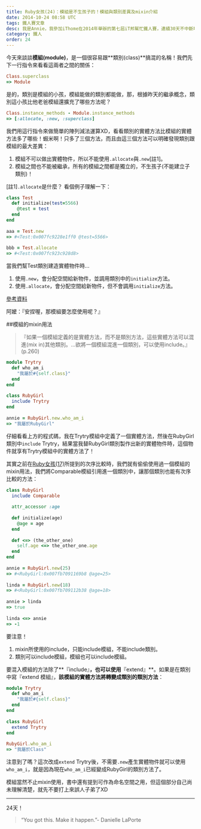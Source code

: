 ```yaml
---
title: Ruby女孩(24)：模組是不生孩子的！模組與類別差異及mixin介紹
date: 2014-10-24 08:58 UTC
tags: 鐵人賽文章
desc: 我是Annie，我參加iThome在2014年舉辦的第七屆iT邦幫忙鐵人賽，連續30天不中斷地記錄自己學習Ruby的歷程，這一系列30篇文章，推薦給跟我一樣初學Ruby約半年的朋友參考。
category: 鐵人
order: 24
---
```


今天來談談**模組(module)**，是一個很容易跟**類別(class)**搞混的名稱！我們先下一行指令來看看這兩者之間的關係：

~~~ruby
Class.superclass  
=> Module  
~~~

是的，類別是模組的小孩，模組能做的類別都能做，那，根據昨天的繼承概念，類別這小孩比他老爸模組還擴充了哪些方法呢？

~~~ruby
Class.instance_methods - Module.instance_methods  
=> [:allocate, :new, :superclass]  
~~~

我們用這行指令來做簡單的陣列減法運算XD，看看類別的實體方法比模組的實體方法多了哪些！蝦米啊！只多了三個方法，而且由這三個方法可以明確發現類別跟模組的最大差異：

1. 模組不可以做出實體物件，所以不能使用`.allocate`與`.new`[註1]。
2. 模組之間也不能被繼承，所有的模組之間都是獨立的，不生孩子(不能建立子類別)！

[註1]`.allocate`是什麼？
看個例子理解一下：

~~~ruby
class Test  
  def initialize(test=5566)  
    @test = test  
  end  
end  
  
aaa = Test.new  
=> #<Test:0x007fc9228e1ff0 @test=5566>  
  
bbb = Test.allocate  
=> #<Test:0x007fc923c928d8>  
~~~

當我們幫Test類別建造實體物件時...

1. 使用`.new`，會分配空間給新物件，並調用類別中的`initialize`方法。
2. 使用`.allocate`，會分配空間給新物件，但不會調用`initialize`方法。

[參考資料](http://apidock.com/ruby/Class/allocate)

阿嬤：『安捏喔，那模組要怎麼使用呢？』

##模組的mixin用法

>『如果一個模組定義的是實體方法，而不是類別方法，這些實體方法可以混進(mix in)其他類別。...欲將一個模組混進一個類別，可以使用include。』(p.260)

~~~ruby
module Trytry  
  def who_am_i  
    "我屬於#{self.class}"  
  end  
end  
  
class RubyGirl  
  include Trytry  
end  
  
annie = RubyGirl.new.who_am_i  
=> "我屬於RubyGirl"  
~~~

仔細看看上方的程式碼，我在Trytry模組中定義了一個實體方法，然後在RubyGirl類別中`include` Trytry，結果當我替RubyGirl類別製作出新的實體物件時，這個物件就享有Trytry模組中的實體方法了！

其實之前在[Ruby女孩(17)](/ironman/2014-10-17-ruby-girl-17-ruby-order-method.html)所提到的次序比較時，我們就有偷偷使用過一個模組的mixin用法，我們將Comparable模組引用進一個類別中，讓那個類別也能有次序比較的方法：

~~~ruby
class RubyGirl  
  include Comparable  
  
  attr_accessor :age  
  
  def initialize(age)  
    @age = age  
  end  
  
  def <=> (the_other_one)  
    self.age <=> the_other_one.age  
  end  
end  
  
annie = RubyGirl.new(25)  
=> #<RubyGirl:0x007fb7091169b8 @age=25>  
  
linda = RubyGirl.new(18)  
=> #<RubyGirl:0x007fb709112b38 @age=18>  
  
annie > linda  
=> true  
  
linda <=> annie  
=> -1  
~~~

要注意！

1. mixin所使用的include，只能include模組，不能include類別。
2. 類別可以include模組，模組也可以include模組。

要混入模組的方法除了**『include』**，也可以使用**『extend』**。如果是在類別中寫『extend 模組』，**該模組的實體方法將轉變成類別的類別方法**：

~~~ruby
module Trytry  
  def who_am_i  
    "我屬於#{self.class}"  
  end  
end  
  
class RubyGirl  
  extend Trytry  
end  
  
RubyGirl.who_am_i  
=> "我屬於Class"  
~~~

注意到了嗎？這次改成`extend` Trytry後，不需要`.new`產生實體物件就可以使用`who_am_i`，就是因為現在`who_am_i`已經變成RubyGirl的類別方法了。

模組當然不止mixin使用，書中還有提到可作為命名空間之用，但這個部分自己尚未理解清楚，就先不要打上來誤人子弟了XD

---

24天！

> “You got this. Make it happen.”- Danielle LaPorte
